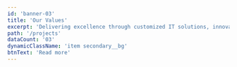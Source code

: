 ```yaml
---
id: 'banner-03'
title: 'Our Values'
excerpt: 'Delivering excellence through customized IT solutions, innovation, reliability, and client satisfaction.'
path: '/projects'
dataCount: '03'
dynamicClassName: 'item secondary__bg'
btnText: 'Read more'
---
```


